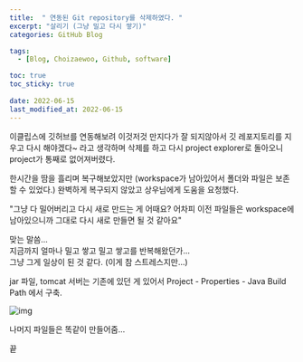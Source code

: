 ```yaml
---
title:  " 연동된 Git repository를 삭제하였다. "
excerpt: "살리기 (그냥 밀고 다시 쌓기)"
categories: GitHub Blog

tags:
  - [Blog, Choizaewoo, Github, software]

toc: true
toc_sticky: true
 
date: 2022-06-15
last_modified_at: 2022-06-15
---
```



이클립스에 깃허브를 연동해보려 이것저것 만지다가 잘 되지않아서 깃 레포지토리를 지우고 다시 해야겠다~ 라고 
생각하며 삭제를 하고 다시 project explorer로 돌아오니 project가 통째로 없어져버렸다. <br>

한시간을 땀을 흘리며 복구해보았지만 (workspace가 남아있어서 폴더와 파일은 보존할 수 있었다.) 완벽하게 복구되지 않았고 상우님에게 도움을 요청했다. <br>

"그냥 다 밀어버리고 다시 새로 만드는 게 어때요? 어차피 이전 파일들은 workspace에 남아있으니까 그대로 다시 새로 만들면 될 것 같아요" <br>

맞는 말씀... <br>
지금까지 얼마나 밀고 쌓고 밀고 쌓고를 반복해왔던가... <br>
그냥 그게 일상이 된 것 같다. (이게 참 스트레스지만...) <br>

jar 파일, tomcat 서버는 기존에 있던 게 있어서 Project - Properties - Java Build Path 에서 구축.
<br>

![img](/choizaewoo.github.io/assets/img/jar%3Atomcat%20.png)

나머지 파일들은 똑같이 만들어줌... <br>

끝
<br>

